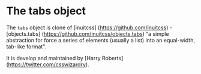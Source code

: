 # The tabs object

The `tabs` object is clone of [inuitcss] (https://github.com/inuitcss) -
[objects.tabs] (https://github.com/inuitcss/objects.tabs) <q>a simple
abstraction for force a series of elements (usually a list) into an equal-width,
tab-like format</q>.

It is develop and maintained by [Harry Roberts] (https://twitter.com/csswizardry).
